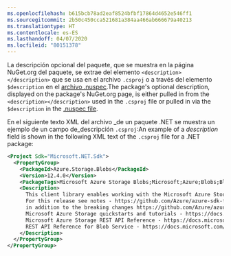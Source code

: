 ```yaml
---
ms.openlocfilehash: b615bcb78ad2eaf8524bfbf17864d4652e546ff1
ms.sourcegitcommit: 2b50c450cca521681a384aa466ab666679a40213
ms.translationtype: HT
ms.contentlocale: es-ES
ms.lasthandoff: 04/07/2020
ms.locfileid: "80151378"
---
```

<span data-ttu-id="54e78-101">La descripción opcional del paquete, que se muestra en la página NuGet.org del paquete, se extrae del elemento `<description></description>` que se usa en el archivo `.csproj` o a través del elemento `$description` en el [archivo .nuspec](../../reference/nuspec.md).</span><span class="sxs-lookup"><span data-stu-id="54e78-101">The package's optional description, displayed on the package's NuGet.org page, is either pulled in from the `<description></description>` used in the `.csproj` file or pulled in via the `$description` in the [.nuspec file](../../reference/nuspec.md).</span></span>

<span data-ttu-id="54e78-102">En el siguiente texto XML del archivo _de un paquete .NET se muestra un ejemplo de un campo de_descripción `.csproj`:</span><span class="sxs-lookup"><span data-stu-id="54e78-102">An example of a _description_ field is shown in the following XML text of the `.csproj` file for a .NET package:</span></span>

```xml
<Project Sdk="Microsoft.NET.Sdk">
  <PropertyGroup>
    <PackageId>Azure.Storage.Blobs</PackageId>
    <Version>12.4.0</Version>
    <PackageTags>Microsoft Azure Storage Blobs;Microsoft;Azure;Blobs;Blob;Storage;StorageScalable</PackageTags>
    <Description>
      This client library enables working with the Microsoft Azure Storage Blob service for storing binary and text data.
      For this release see notes - https://github.com/Azure/azure-sdk-for-net/blob/master/sdk/storage/Azure.Storage.Blobs/README.md and https://github.com/Azure/azure-sdk-for-net/blob/master/sdk/storage/Azure.Storage.Blobs/CHANGELOG.md
      in addition to the breaking changes https://github.com/Azure/azure-sdk-for-net/blob/master/sdk/storage/Azure.Storage.Blobs/BreakingChanges.txt
      Microsoft Azure Storage quickstarts and tutorials - https://docs.microsoft.com/en-us/azure/storage/
      Microsoft Azure Storage REST API Reference - https://docs.microsoft.com/en-us/rest/api/storageservices/
      REST API Reference for Blob Service - https://docs.microsoft.com/en-us/rest/api/storageservices/blob-service-rest-api
    </Description>
  </PropertyGroup>
</PropertyGroup>
```
